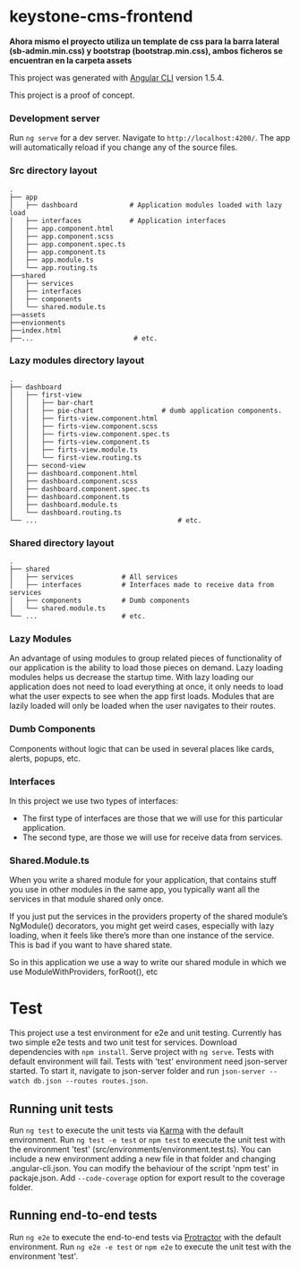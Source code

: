 # keystone-cms-frontend
**Ahora mismo el proyecto utiliza un template de css para la barra lateral (sb-admin.min.css) y bootstrap (bootstrap.min.css), ambos ficheros se encuentran en la carpeta assets**


This project was generated with [Angular CLI](https://github.com/angular/angular-cli) version 1.5.4.

This project is a proof of concept.

### Development server

Run `ng serve` for a dev server. Navigate to `http://localhost:4200/`. The app will automatically reload if you change any of the source files.

### Src directory layout
    .
    ├── app                  
    │   ├── dashboard             # Application modules loaded with lazy load
    │   ├── interfaces            # Application interfaces 
    │   ├── app.component.html         
    │   ├── app.component.scss 
    │   ├── app.component.spec.ts         
    │   ├── app.component.ts          
    │   ├── app.module.ts 
    │   └── app.routing.ts 
    ├──shared
    │   ├── services          
    │   ├── interfaces 
    │   ├── components          
    │   └── shared.module.ts 
    ├──assets
    ├──envionments
    ├──index.html
    ├──...                         # etc.

### Lazy modules directory layout
    .
    ├── dashboard                   
    │   ├── first-view                       
    │   │   ├── bar-chart                       
    │   │   ├── pie-chart                 # dumb application components.  
    │   │   ├── firts-view.component.html
    │   │   ├── firts-view.component.scss
    │   │   ├── firts-view.component.spec.ts
    │   │   ├── firts-view.component.ts
    │   │   ├── firts-view.module.ts
    │   │   └── first-view.routing.ts
    │   ├── second-view                         
    │   ├── dashboard.component.html
    │   ├── dashboard.component.scss
    │   ├── dashboard.component.spec.ts
    │   ├── dashboard.component.ts
    │   ├── dashboard.module.ts
    │   └── dashboard.routing.ts                                
    └── ...                                   # etc.

### Shared directory layout
    .
    ├── shared                   
    │   ├── services            # All services
    │   ├── interfaces          # Interfaces made to receive data from services
    │   ├── components          # Dumb components
    │   └── shared.module.ts           
    └── ...                     # etc.

### Lazy Modules

An advantage of using modules to group related pieces of functionality of our application is the ability to load those pieces on demand. Lazy loading modules helps us decrease the startup time. With lazy loading our application does not need to load everything at once, it only needs to load what the user expects to see when the app first loads. Modules that are lazily loaded will only be loaded when the user navigates to their routes.

### Dumb Components

Components without logic that can be used in several places like cards, alerts, popups, etc.

### Interfaces

In this project we use two types of interfaces:
- The first type of interfaces are those that we will use for this particular application.
- The second type, are those we will use for receive data from services.

### Shared.Module.ts

When you write a shared module for your application, that contains stuff you use in other modules in the same app, you typically want all the services in that module shared only once.

If you just put the services in the providers property of the shared module’s NgModule() decorators, you might get weird cases, especially with lazy loading, when it feels like there’s more than one instance of the service. This is bad if you want to have shared state.

So in this application we use a way to write our shared module in which we use ModuleWithProviders, forRoot(), etc

# Test

This project use a test environment for e2e and unit testing. Currently has two simple e2e tests and two unit test for services.
Download dependencies with `npm install`.
Serve project with `ng serve`.
Tests with default environment will fail.
Tests with 'test' environment need json-server started. To start it, navigate to json-server folder and run `json-server --watch db.json --routes routes.json`.
## Running unit tests

Run `ng test` to execute the unit tests via [Karma](https://karma-runner.github.io) with the default environment.
Run `ng test -e test` or `npm test` to execute the unit test with the environment 'test' (src/environments/environment.test.ts). 
You can include a new environment adding a new file in that folder and changing .angular-cli.json.
You can modify the behaviour of the script 'npm test' in packaje.json.
Add `--code-coverage` option for export result to the coverage folder.

## Running end-to-end tests

Run `ng e2e` to execute the end-to-end tests via [Protractor](http://www.protractortest.org/) with the default environment.
Run `ng e2e -e test` or `npm e2e` to execute the unit test with the environment 'test'.